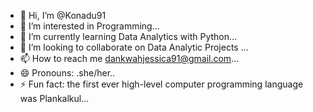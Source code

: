 - 👋 Hi, I’m @Konadu91
- 👀 I’m interested in Programming...
- 🌱 I’m currently learning Data Analytics with Python...
- 💞️ I’m looking to collaborate on Data Analytic Projects ...
- 📫 How to reach me dankwahjessica91@gmail.com...
- 😄 Pronouns: .she/her..
- ⚡ Fun fact: the first ever high-level computer programming language was Plankalkul...

<!---
Konadu91/Konadu91 is a ✨ special ✨ repository because its `README.md` (this file) appears on your GitHub profile.
You can click the Preview link to take a look at your changes.
--->
